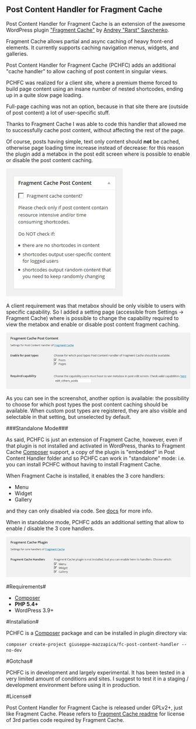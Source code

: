 Post Content Handler for Fragment Cache
---------------------------------------

Post Content Handler for Fragment Cache is an extension of the awesome WordPress plugin ["Fragment Cache"](https://github.com/Rarst/fragment-cache) by [Andrey "Rarst" Savchenko](http://www.rarst.net/).

Fragment Cache allows partial and async caching of heavy front-end elements. It currently supports caching navigation menus, widgets, and galleries.

Post Content Handler for Fragment Cache (PCHFC) adds an additional "cache handler" to allow caching of post content in singular views.

PCHFC was realized for a client site, where a premium theme forced to build page content using an insane number of nested shortcodes, ending up in a quite slow page loading.

Full-page caching was not an option, because in that site there are (outside of post content) a lot of user-specific stuff.

Thanks to Fragment Cache I was able to code this handler that allowed me to successfully cache post content, without affecting the rest of the page.

Of course, posts having simple, text only content should **not** be cached, otherwise page loading time increase instead of decrease: for this reason the plugin add a metabox in the post edit screen where is possible to enable or disable the post content caching.

![Post edit screen metabox](screenshot-01.png)

A client requirement was that metabox should be only visible to users with specific capability. So I added a setting page (accessible from Settings -> Fragment Cache) where is possible to change the capability required to view the metabox and enable or disable post content fragment caching.

![Settings for Post Content Handler for Fragment Cache](screenshot-02.png)

As you can see in the screenshot, another option is available: the possibility to choose for which post types the post content caching should be available. When custom post types are registered, they are also visible and selectable in that setting, but unselected by default.

###Standalone Mode###

As said, PCHFC is just an extension of Fragment Cache, however, even if that plugin is not installed and activated in WordPress,  thanks to Fragment Cache [Composer](https://getcomposer.org/) support, a copy of the plugin is "embedded" in Post Content Handler folder and so PCHFC can work in "standalone" mode: i.e. you can install PCHFC without having to install Fragment Cache.

When Fragment Cache is installed, it enables the 3 core handlers:
 - Menu
 - Widget
 - Gallery

and they can only disabled via code. See [docs](https://github.com/Rarst/fragment-cache#how-to-disable-caching) for more info.

When in standalone mode, PCHFC adds an additional setting that allow to enable / disable the 3 core handlers.

![Settings for Post Content Core Handlers](screenshot-03.png)

#Requirements#

 - [Composer](https://getcomposer.org/)
 - **PHP 5.4+**
 - WordPress 3.9+


#Installation#

PCHFC is a [Composer](https://getcomposer.org/) package and can be installed in plugin directory via:

    composer create-project giuseppe-mazzapica/fc-post-content-handler --no-dev
    
#Gotchas#

PCHFC is in development and largely experimental. It has been tested in a very limited amount of conditions and sites.
I suggest to test it in a staging / development environment before using it in production.

#License#

Post Content Handler for Fragment Cache is released under GPLv2+, just like Fragment Cache.
Please refers to [Fragment Cache readme](https://github.com/Rarst/fragment-cache#license-info) for license of 3rd parties code required by Fragment Cache.


